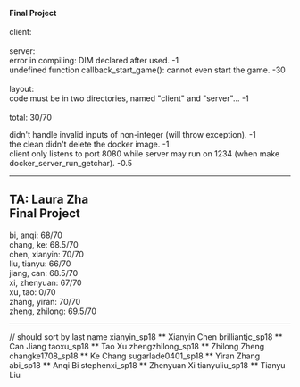 **Final Project**<br/>
<br/>
client: <br/>
<br/>
server: <br/>
error in compiling: DIM declared after used. -1 <br/> 
undefined function callback_start_game(): cannot even start the game. -30<br/>
<br/>
layout: <br/>
code must be in two directories, named "client" and "server"... -1 <br/>
<br/>
total:  30/70<br/>

didn't handle invalid inputs of non-integer (will throw exception). -1<br/>
the clean didn't delete the docker image. -1<br/>
client only listens to port 8080 while server may run on 1234 (when make docker_server_run_getchar). -0.5<br/>


-----------------------------------
TA: Laura Zha <br/> Final Project <br/>
-
bi, anqi: 68/70 <br/>
chang, ke: 68.5/70 <br/>
chen, xianyin: 70/70 <br/>
liu, tianyu: 66/70 <br/>
jiang, can: 68.5/70 <br/>
xi, zhenyuan: 67/70 <br/>
xu, tao: 0/70 <br/>
zhang, yiran: 70/70 <br/>
zheng, zhilong: 69.5/70 <br/>

-----------------------------------
// should sort by last name
xianyin_sp18 ** Xianyin Chen
brilliantjc_sp18 ** Can Jiang
taoxu_sp18 ** Tao Xu
zhengzhilong_sp18 ** Zhilong Zheng
changke1708_sp18 ** Ke Chang
sugarlade0401_sp18 ** Yiran Zhang
abi_sp18 ** Anqi Bi
stephenxi_sp18 ** Zhenyuan Xi
tianyuliu_sp18 ** Tianyu Liu



